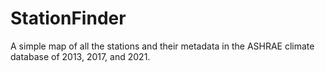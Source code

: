 # StationFinder

A simple map of all the stations and their metadata in the ASHRAE climate database of 2013, 2017, and 2021.
